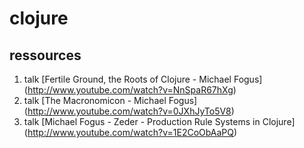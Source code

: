 clojure
========

## ressources ##
1. talk [Fertile Ground, the Roots of Clojure - Michael Fogus]
(http://www.youtube.com/watch?v=NnSpaR67hXg)
2. talk [The Macronomicon - Michael Fogus]
(http://www.youtube.com/watch?v=0JXhJyTo5V8)
3. talk [Michael Fogus - Zeder - Production Rule Systems in Clojure]
(http://www.youtube.com/watch?v=1E2CoObAaPQ)

